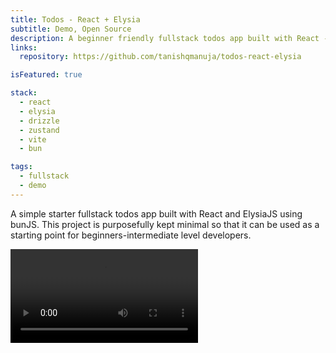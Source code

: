 ```yaml
---
title: Todos - React + Elysia
subtitle: Demo, Open Source
description: A beginner friendly fullstack todos app built with React - Elysia with Bun as the runtime.
links:
  repository: https://github.com/tanishqmanuja/todos-react-elysia

isFeatured: true

stack:
  - react
  - elysia
  - drizzle
  - zustand
  - vite
  - bun

tags:
  - fullstack
  - demo
---
```


A simple starter fullstack todos app built with React and ElysiaJS using bunJS. This project is purposefully kept minimal so that it can be used as a starting point for beginners-intermediate level developers.

<video controls>
  <source src="https://github.com/tanishqmanuja/todos-react-elysia/assets/40914272/42b085bc-93c1-47f0-a361-c2d940121619" type="video/mp4">
</video>
